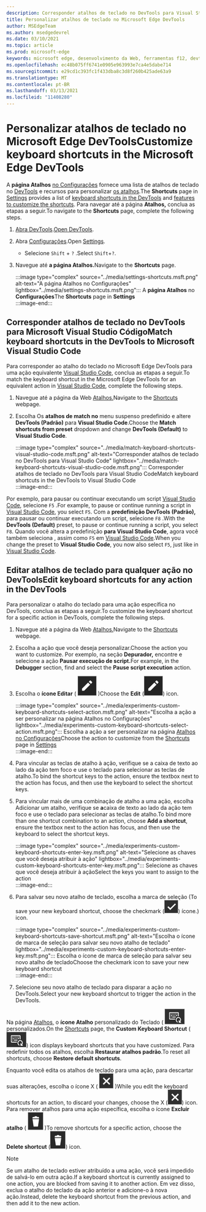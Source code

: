 ```yaml
---
description: Corresponder atalhos de teclado no DevTools para Visual Studio Code
title: Personalizar atalhos de teclado no Microsoft Edge DevTools
author: MSEdgeTeam
ms.author: msedgedevrel
ms.date: 03/10/2021
ms.topic: article
ms.prod: microsoft-edge
keywords: microsoft edge, desenvolvimento da Web, ferramentas f12, devtools, personalizado, atalhos, teclado, código do visual studio
ms.openlocfilehash: ec48b075ff6741e0905e963993e7ca4e5dabe714
ms.sourcegitcommit: e29cd1c393fc1f433dba8c3d8f260b425ade63a9
ms.translationtype: MT
ms.contentlocale: pt-BR
ms.lasthandoff: 03/13/2021
ms.locfileid: "11408280"
---
```

# <a name="customize-keyboard-shortcuts-in-the-microsoft-edge-devtools"></a><span data-ttu-id="d0934-104">Personalizar atalhos de teclado no Microsoft Edge DevTools</span><span class="sxs-lookup"><span data-stu-id="d0934-104">Customize keyboard shortcuts in the Microsoft Edge DevTools</span></span>  

<span data-ttu-id="d0934-105">A **página Atalhos** [no Configurações][DevToolsCustomizeSettings] fornece uma lista de atalhos de teclado no [DevTools][DevToolsShortcuts] e recursos para personalizar [os atalhos](#match-keyboard-shortcuts-in-the-devtools-to-microsoft-visual-studio-code).</span><span class="sxs-lookup"><span data-stu-id="d0934-105">The **Shortcuts** page in [Settings][DevToolsCustomizeSettings] provides a list of [keyboard shortcuts in the DevTools][DevToolsShortcuts] and [features to customize the shortcuts](#match-keyboard-shortcuts-in-the-devtools-to-microsoft-visual-studio-code).</span></span>  <span data-ttu-id="d0934-106">Para navegar até a página **Atalhos,** conclua as etapas a seguir.</span><span class="sxs-lookup"><span data-stu-id="d0934-106">To navigate to the **Shortcuts** page, complete the following steps.</span></span>  

1.  <span data-ttu-id="d0934-107">[Abra DevTools][DevtoolsOpenMain].</span><span class="sxs-lookup"><span data-stu-id="d0934-107">[Open DevTools][DevtoolsOpenMain].</span></span>  
1.  <span data-ttu-id="d0934-108">Abra [Configurações][DevToolsCustomizeSettings].</span><span class="sxs-lookup"><span data-stu-id="d0934-108">Open [Settings][DevToolsCustomizeSettings].</span></span>
    *   <span data-ttu-id="d0934-109">Selecione `Shift` + `?` .</span><span class="sxs-lookup"><span data-stu-id="d0934-109">Select `Shift`+`?`.</span></span>  
1.  <span data-ttu-id="d0934-110">Navegue até **a página Atalhos.**</span><span class="sxs-lookup"><span data-stu-id="d0934-110">Navigate to the **Shortcuts** page.</span></span>  
    
    :::image type="complex" source="../media/settings-shortcuts.msft.png" alt-text="A página Atalhos no Configurações" lightbox="../media/settings-shortcuts.msft.png":::
       <span data-ttu-id="d0934-112">A **página Atalhos** no **Configurações**</span><span class="sxs-lookup"><span data-stu-id="d0934-112">The **Shortcuts** page in **Settings**</span></span>  
    :::image-end:::  
    
## <a name="match-keyboard-shortcuts-in-the-devtools-to-microsoft-visual-studio-code"></a><span data-ttu-id="d0934-113">Corresponder atalhos de teclado no DevTools para Microsoft Visual Studio Código</span><span class="sxs-lookup"><span data-stu-id="d0934-113">Match keyboard shortcuts in the DevTools to Microsoft Visual Studio Code</span></span>  

<span data-ttu-id="d0934-114">Para corresponder ao atalho do teclado no Microsoft Edge DevTools para uma ação equivalente [Visual Studio Code][VisualStudioCode], conclua as etapas a seguir.</span><span class="sxs-lookup"><span data-stu-id="d0934-114">To match the keyboard shortcut in the Microsoft Edge DevTools for an equivalent action in [Visual Studio Code][VisualStudioCode], complete the following steps.</span></span>  

1.  <span data-ttu-id="d0934-115">Navegue até a página da Web [Atalhos.](#customize-keyboard-shortcuts-in-the-microsoft-edge-devtools)</span><span class="sxs-lookup"><span data-stu-id="d0934-115">Navigate to the [Shortcuts](#customize-keyboard-shortcuts-in-the-microsoft-edge-devtools) webpage.</span></span>  
1.  <span data-ttu-id="d0934-116">Escolha Os **atalhos de match no** menu suspenso predefinido e altere **DevTools (Padrão)** para **Visual Studio Code**.</span><span class="sxs-lookup"><span data-stu-id="d0934-116">Choose the **Match shortcuts from preset** dropdown and change **DevTools (Default)** to **Visual Studio Code**.</span></span>  
    
    :::image type="complex" source="../media/match-keyboard-shortcuts-visual-studio-code.msft.png" alt-text="Corresponder atalhos de teclado no DevTools para Visual Studio Code" lightbox="../media/match-keyboard-shortcuts-visual-studio-code.msft.png":::
       <span data-ttu-id="d0934-118">Corresponder atalhos de teclado no DevTools para Visual Studio Code</span><span class="sxs-lookup"><span data-stu-id="d0934-118">Match keyboard shortcuts in the DevTools to Visual Studio Code</span></span>  
    :::image-end:::  
    
<span data-ttu-id="d0934-119">Por exemplo, para pausar ou continuar executando um script [Visual Studio Code][VisualStudioCodeShortcutsKeyboardWindows], selecione `F5` .</span><span class="sxs-lookup"><span data-stu-id="d0934-119">For example, to pause or continue running a script in [Visual Studio Code][VisualStudioCodeShortcutsKeyboardWindows], you select `F5`.</span></span>  <span data-ttu-id="d0934-120">Com a **predefinição DevTools (Padrão),** para pausar ou continuar executando um script, selecione `F8` .</span><span class="sxs-lookup"><span data-stu-id="d0934-120">With the **DevTools (Default)** preset, to pause or continue running a script, you select `F8`.</span></span>  <span data-ttu-id="d0934-121">Quando você altera a predefinição **para Visual Studio Code**, agora você também seleciona , assim como `F5` em [Visual Studio Code][VisualStudioCodeShortcutsKeyboardWindows].</span><span class="sxs-lookup"><span data-stu-id="d0934-121">When you change the preset to **Visual Studio Code**, you now also select `F5`, just like in [Visual Studio Code][VisualStudioCodeShortcutsKeyboardWindows].</span></span>  

## <a name="edit-keyboard-shortcuts-for-any-action-in-the-devtools"></a><span data-ttu-id="d0934-122">Editar atalhos de teclado para qualquer ação no DevTools</span><span class="sxs-lookup"><span data-stu-id="d0934-122">Edit keyboard shortcuts for any action in the DevTools</span></span>  

<span data-ttu-id="d0934-123">Para personalizar o atalho do teclado para uma ação específica no DevTools, conclua as etapas a seguir.</span><span class="sxs-lookup"><span data-stu-id="d0934-123">To customize the keyboard shortcut for a specific action in DevTools, complete the following steps.</span></span>  

1.  <span data-ttu-id="d0934-124">Navegue até a página da Web [Atalhos.](#customize-keyboard-shortcuts-in-the-microsoft-edge-devtools)</span><span class="sxs-lookup"><span data-stu-id="d0934-124">Navigate to the [Shortcuts](#customize-keyboard-shortcuts-in-the-microsoft-edge-devtools) webpage.</span></span>  
1.  <span data-ttu-id="d0934-125">Escolha a ação que você deseja personalizar.</span><span class="sxs-lookup"><span data-stu-id="d0934-125">Choose the action you want to customize.</span></span>  <span data-ttu-id="d0934-126">Por exemplo, na seção **Depurador,** encontre e selecione a ação **Pausar execução de script.**</span><span class="sxs-lookup"><span data-stu-id="d0934-126">For example, in the **Debugger** section, find and select the **Pause script execution** action.</span></span>  
1.  <span data-ttu-id="d0934-127">Escolha o **ícone Editar** \( ![ EditKeyboardShortcut ](../media/edit-keyboard-shortcut-icon.msft.png) \)</span><span class="sxs-lookup"><span data-stu-id="d0934-127">Choose the **Edit** \(![EditKeyboardShortcut](../media/edit-keyboard-shortcut-icon.msft.png)\) icon.</span></span>  
    
    :::image type="complex" source="../media/experiments-custom-keyboard-shortcuts-select-action.msft.png" alt-text="Escolha a ação a ser personalizar na página Atalhos no Configurações" lightbox="../media/experiments-custom-keyboard-shortcuts-select-action.msft.png":::
       <span data-ttu-id="d0934-129">Escolha a ação a ser personalizar na página [Atalhos](#customize-keyboard-shortcuts-in-the-microsoft-edge-devtools) [no Configurações][DevToolsCustomizeSettings]</span><span class="sxs-lookup"><span data-stu-id="d0934-129">Choose the action to customize from the [Shortcuts](#customize-keyboard-shortcuts-in-the-microsoft-edge-devtools) page in [Settings][DevToolsCustomizeSettings]</span></span>  
    :::image-end:::  
    
1.  <span data-ttu-id="d0934-130">Para vincular as teclas de atalho à ação, verifique se a caixa de texto ao lado da ação tem foco e use o teclado para selecionar as teclas de atalho.</span><span class="sxs-lookup"><span data-stu-id="d0934-130">To bind the shortcut keys to the action, ensure the textbox next to the action has focus, and then use the keyboard to select the shortcut keys.</span></span>  
1.  <span data-ttu-id="d0934-131">Para vincular mais de uma combinação de atalho a uma ação, escolha Adicionar um atalho, verifique se **a**caixa de texto ao lado da ação tem foco e use o teclado para selecionar as teclas de atalho.</span><span class="sxs-lookup"><span data-stu-id="d0934-131">To bind more than one shortcut combination to an action, choose **Add a shortcut**, ensure the textbox next to the action has focus, and then use the keyboard to select the shortcut keys.</span></span>  
    
    :::image type="complex" source="../media/experiments-custom-keyboard-shortcuts-enter-key.msft.png" alt-text="Selecione as chaves que você deseja atribuir à ação" lightbox="../media/experiments-custom-keyboard-shortcuts-enter-key.msft.png":::
       <span data-ttu-id="d0934-133">Selecione as chaves que você deseja atribuir à ação</span><span class="sxs-lookup"><span data-stu-id="d0934-133">Select the keys you want to assign to the action</span></span>  
    :::image-end:::  
    
1.  <span data-ttu-id="d0934-134">Para salvar seu novo atalho de teclado, escolha a marca de seleção \(</span><span class="sxs-lookup"><span data-stu-id="d0934-134">To save your new keyboard shortcut, choose the checkmark \(</span></span>![CheckmarkKeyboardShortcut](../media/checkmark-keyboard-shortcut-icon.msft.png)<span data-ttu-id="d0934-136">\) ícone.</span><span class="sxs-lookup"><span data-stu-id="d0934-136">\) icon.</span></span>
    
    :::image type="complex" source="../media/experiments-custom-keyboard-shortcuts-save-shortcut.msft.png" alt-text="Escolha o ícone de marca de seleção para salvar seu novo atalho de teclado" lightbox="../media/experiments-custom-keyboard-shortcuts-enter-key.msft.png":::
       <span data-ttu-id="d0934-138">Escolha o ícone de marca de seleção para salvar seu novo atalho de teclado</span><span class="sxs-lookup"><span data-stu-id="d0934-138">Choose the checkmark icon to save your new keyboard shortcut</span></span>  
    :::image-end:::  
    
1.  <span data-ttu-id="d0934-139">Selecione seu novo atalho de teclado para disparar a ação no DevTools.</span><span class="sxs-lookup"><span data-stu-id="d0934-139">Select your new keyboard shortcut to trigger the action in the DevTools.</span></span>  
    
<span data-ttu-id="d0934-140">Na página [Atalhos,](#customize-keyboard-shortcuts-in-the-microsoft-edge-devtools) o **ícone Atalho** personalizado do Teclado \( ![ CustomKeyboardShortcut \) exibe atalhos de teclado ](../media/custom-keyboard-shortcut-icon.msft.png) personalizados.</span><span class="sxs-lookup"><span data-stu-id="d0934-140">On the [Shortcuts](#customize-keyboard-shortcuts-in-the-microsoft-edge-devtools) page, the **Custom Keyboard Shortcut** \(![CustomKeyboardShortcut](../media/custom-keyboard-shortcut-icon.msft.png)\) icon displays keyboard shortcuts that you have customized.</span></span>  <span data-ttu-id="d0934-141">Para redefinir todos os atalhos, escolha **Restaurar atalhos padrão**.</span><span class="sxs-lookup"><span data-stu-id="d0934-141">To reset all shortcuts, choose **Restore default shortcuts**.</span></span>  

<span data-ttu-id="d0934-142">Enquanto você edita os atalhos de teclado para uma ação, para descartar suas alterações, escolha o ícone X \( ![ XKeyboardShortcut ](../media/discard-changes-keyboard-shortcut-icon.msft.png) \)</span><span class="sxs-lookup"><span data-stu-id="d0934-142">While you edit the keyboard shortcuts for an action, to discard your changes, choose the X \(![XKeyboardShortcut](../media/discard-changes-keyboard-shortcut-icon.msft.png)\) icon.</span></span>  <span data-ttu-id="d0934-143">Para remover atalhos para uma ação específica, escolha o ícone **Excluir atalho** \( ![ DeleteKeyboardShortcut ](../media/delete-keyboard-shortcut-icon.msft.png) \)</span><span class="sxs-lookup"><span data-stu-id="d0934-143">To remove shortcuts for a specific action, choose the **Delete shortcut** \(![DeleteKeyboardShortcut](../media/delete-keyboard-shortcut-icon.msft.png)\) icon.</span></span>  

> [!NOTE]
> <span data-ttu-id="d0934-144">Se um atalho de teclado estiver atribuído a uma ação, você será impedido de salvá-lo em outra ação.</span><span class="sxs-lookup"><span data-stu-id="d0934-144">If a keyboard shortcut is currently assigned to one action, you are blocked from saving it to another action.</span></span>  <span data-ttu-id="d0934-145">Em vez disso, exclua o atalho do teclado da ação anterior e adicione-o à nova ação.</span><span class="sxs-lookup"><span data-stu-id="d0934-145">Instead, delete the keyboard shortcut from the previous action, and then add it to the new action.</span></span>  

<!-- links -->  

[DevToolsCustomizeSettings]: ./index.md#settings "Configurações - Personalizar o Microsoft Edge DevTools | Microsoft Docs"  
[DevtoolsOpenMain]: ../open/index.md "Abra Microsoft Edge DevTools | Microsoft Docs"  
[DevToolsShortcuts]: ../shortcuts/index.md "Microsoft Edge Atalhos de teclado do DevTools | Microsoft Docs"  

[VisualStudioCode]: https://code.visualstudio.com "Microsoft Visual Studio Código"  
[VisualStudioCodeShortcutsKeyboardWindows]: https://code.visualstudio.com/shortcuts/keyboard-shortcuts-windows.pdf "Visual Studio Code Atalhos de teclado para Windows | Microsoft Visual Studio Código"  
